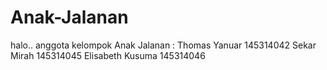 # Anak-Jalanan
halo..
anggota kelompok Anak Jalanan :
  Thomas Yanuar 145314042
  Sekar Mirah 145314045
  Elisabeth Kusuma 145314046
